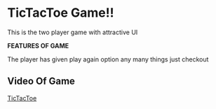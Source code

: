 # TicTacToe Game!!

This is the two player game with attractive UI 

**FEATURES OF GAME**

The player has given play again option any many things just checkout


## Video Of Game


[TicTacToe](https://www.youtube.com/watch?v=KujEEdEWtW0)
